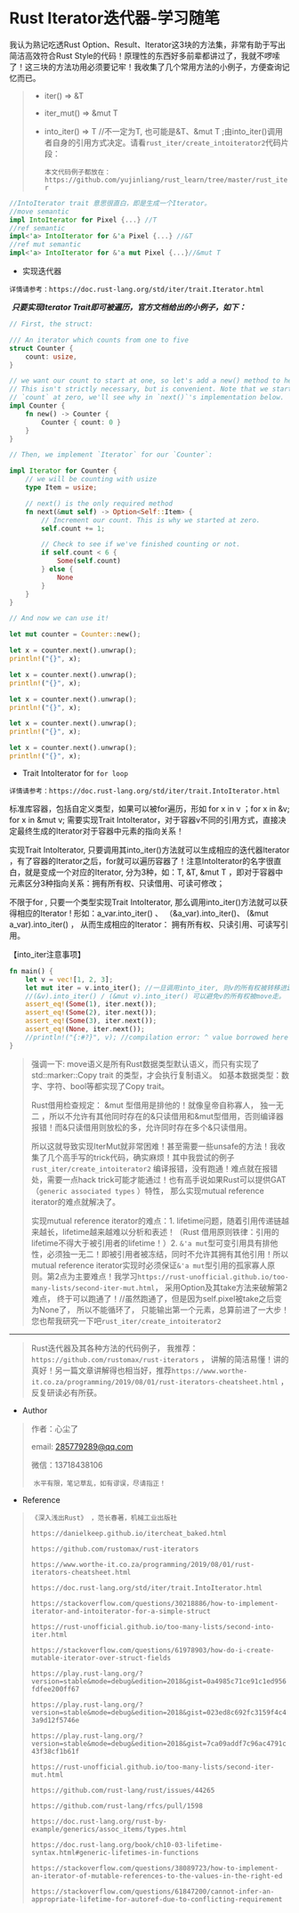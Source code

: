 # Rust Iterator迭代器-学习随笔

我认为熟记吃透Rust Option、Result、Iterator这3块的方法集，非常有助于写出简洁高效符合Rust Style的代码！原理性的东西好多前辈都讲过了，我就不啰嗦了！这三块的方法功用必须要记牢！我收集了几个常用方法的小例子，方便查询记忆而已。

> * iter()  => &T
>
> * iter_mut() => &mut T
>
> * into_iter() => T //不一定为T, 也可能是&T、&mut T ;由into_iter()调用者自身的引用方式决定。请看`rust_iter/create_intoiterator2`代码片段：
>
>   `本文代码例子都放在：https://github.com/yujinliang/rust_learn/tree/master/rust_iter`



```rust
//IntoIterator trait 意思很直白，即是生成一个Iterator。
//move semantic
impl IntoIterator for Pixel {...} //T
//ref semantic 
impl<'a> IntoIterator for &'a Pixel {...} //&T
//ref mut semantic
impl<'a> IntoIterator for &'a mut Pixel {...}//&mut T
```



- 实现迭代器

​        `详情请参考：https://doc.rust-lang.org/std/iter/trait.Iterator.html`

​		***只要实现Iterator Trait即可被遍历，官方文档给出的小例子，如下：***

```rust
// First, the struct:

/// An iterator which counts from one to five
struct Counter {
    count: usize,
}

// we want our count to start at one, so let's add a new() method to help.
// This isn't strictly necessary, but is convenient. Note that we start
// `count` at zero, we'll see why in `next()`'s implementation below.
impl Counter {
    fn new() -> Counter {
        Counter { count: 0 }
    }
}

// Then, we implement `Iterator` for our `Counter`:

impl Iterator for Counter {
    // we will be counting with usize
    type Item = usize;

    // next() is the only required method
    fn next(&mut self) -> Option<Self::Item> {
        // Increment our count. This is why we started at zero.
        self.count += 1;

        // Check to see if we've finished counting or not.
        if self.count < 6 {
            Some(self.count)
        } else {
            None
        }
    }
}

// And now we can use it!

let mut counter = Counter::new();

let x = counter.next().unwrap();
println!("{}", x);

let x = counter.next().unwrap();
println!("{}", x);

let x = counter.next().unwrap();
println!("{}", x);

let x = counter.next().unwrap();
println!("{}", x);

let x = counter.next().unwrap();
println!("{}", x);
```



- Trait IntoIterator for `for loop`


`详情请参考：https://doc.rust-lang.org/std/iter/trait.IntoIterator.html`

标准库容器，包括自定义类型，如果可以被for遍历，形如 for x in v ；for x in &v; for x in &mut v; 需要实现Trait IntoIterator，对于容器v不同的引用方式，直接决定最终生成的Iterator对于容器中元素的指向关系！

实现Trait IntoIterator, 只要调用其into_iter()方法就可以生成相应的迭代器Iterator ，有了容器的Iterator之后，for就可以遍历容器了！注意IntoIterator的名字很直白，就是变成一个对应的Iterator, 分为3种，如：T, &T, &mut T ，即对于容器中元素区分3种指向关系：拥有所有权、只读借用、可读可修改；

不限于for , 只要一个类型实现Trait IntoIterator, 那么调用into_iter()方法就可以获得相应的Iterator ! 形如：a_var.into_iter()  、 （&a_var).into_iter()、 (&mut a_var).into_iter() ， 从而生成相应的Iterator： 拥有所有权、只读引用、可读写引用。

【into_iter注意事项】

```rust
fn main() {
    let v = vec![1, 2, 3];
    let mut iter = v.into_iter(); //一旦调用into_iter, 则v的所有权被转移进iter, 后面语句若再访问v, 则编译报错。
    //(&v).into_iter() / (&mut v).into_iter() 可以避免v的所有权被move走。
    assert_eq!(Some(1), iter.next());
    assert_eq!(Some(2), iter.next());
    assert_eq!(Some(3), iter.next());
    assert_eq!(None, iter.next());
    //println!("{:#?}", v); //compilation error: ^ value borrowed here after move，v已经失去所有权，故此编译报错。
}
```

> 强调一下: move语义是所有Rust数据类型默认语义，而只有实现了std::marker::Copy trait 的类型，才会执行复制语义。 如基本数据类型：数字、字符、bool等都实现了Copy trait。
>
> Rust借用检查规定： &mut 型借用是排他的！就像皇帝自称寡人， 独一无二 ，所以不允许有其他同时存在的&只读借用和&mut型借用，否则编译器报错！而&只读借用则放松的多，允许同时存在多个&只读借用。
>
> 所以这就导致实现IterMut就非常困难！甚至需要一些unsafe的方法！我收集了几个高手写的trick代码，确实麻烦！其中我尝试的例子`rust_iter/create_intoiterator2` 编译报错，没有跑通！难点就在报错处，需要一点hack trick可能才能通过！也有高手说如果Rust可以提供GAT（`generic associated types` ）特性， 那么实现mutual reference iterator的难点就解决了。
>
> 实现mutual reference iterator的难点：1. lifetime问题，随着引用传递链越来越长，lifetime越来越难以分析和表述！（Rust 借用原则铁律：引用的lifetime不得大于被引用者的lifetime！）2. `&'a mut`型可变引用具有排他性，必须独一无二！即被引用者被冻结，同时不允许其拥有其他引用！所以mutual reference iterator实现时必须保证`&'a mut`型引用的孤家寡人原则。第2点为主要难点！我学习`https://rust-unofficial.github.io/too-many-lists/second-iter-mut.html`， 采用Option及其take方法来破解第2难点， 终于可以跑通了！//虽然跑通了，但是因为self.pixel被take之后变为None了， 所以不能循环了， 只能输出第一个元素，总算前进了一大步！您也帮我研究一下吧`rust_iter/create_intoiterator2` 

------

> Rust迭代器及其各种方法的代码例子， 我推荐： `https://github.com/rustomax/rust-iterators` ， 讲解的简洁易懂！讲的真好！另一篇文章讲解得也相当好，推荐`https://www.worthe-it.co.za/programming/2019/08/01/rust-iterators-cheatsheet.html` ， 反复研读必有所获。





* Author

> 作者：心尘了
>
> email: [285779289@qq.com](mailto:285779289@qq.com)
>
> 微信：13718438106
>
> ​	`水平有限，笔记草乱，如有谬误，尽请指正！`



- Reference


> `《深入浅出Rust》 ，范长春著，机械工业出版社`
>
> `https://danielkeep.github.io/itercheat_baked.html`
>
> `https://github.com/rustomax/rust-iterators`
>
> `https://www.worthe-it.co.za/programming/2019/08/01/rust-iterators-cheatsheet.html`
>
> `https://doc.rust-lang.org/std/iter/trait.IntoIterator.html`
>
> `https://stackoverflow.com/questions/30218886/how-to-implement-iterator-and-intoiterator-for-a-simple-struct`
>
> `https://rust-unofficial.github.io/too-many-lists/second-into-iter.html`
>
> `https://stackoverflow.com/questions/61978903/how-do-i-create-mutable-iterator-over-struct-fields`
>
> `https://play.rust-lang.org/?version=stable&mode=debug&edition=2018&gist=0a4985c71ce91c1ed956fdfee200ff67`
>
> `https://play.rust-lang.org/?version=stable&mode=debug&edition=2018&gist=023ed8c692fc3159f4c43a9d12f5746e`
>
> `https://play.rust-lang.org/?version=stable&mode=debug&edition=2018&gist=7ca09addf7c96ac4791c43f38cf1b61f`
>
> `https://rust-unofficial.github.io/too-many-lists/second-iter-mut.html`
>
> `https://github.com/rust-lang/rust/issues/44265`
>
> `https://github.com/rust-lang/rfcs/pull/1598`
>
> `https://doc.rust-lang.org/rust-by-example/generics/assoc_items/types.html`
>
> `https://doc.rust-lang.org/book/ch10-03-lifetime-syntax.html#generic-lifetimes-in-functions`
>
> `https://stackoverflow.com/questions/38089723/how-to-implement-an-iterator-of-mutable-references-to-the-values-in-the-right-ed`
>
> `https://stackoverflow.com/questions/61847200/cannot-infer-an-appropriate-lifetime-for-autoref-due-to-conflicting-requirement`
>
> 

   

   

   







